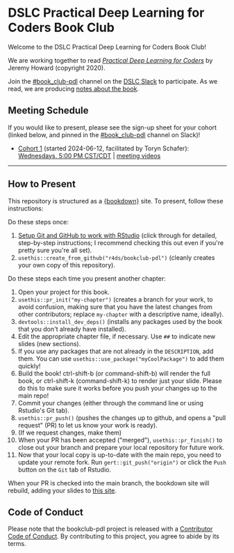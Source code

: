 # DSLC Practical Deep Learning for Coders Book Club

Welcome to the DSLC Practical Deep Learning for Coders Book Club!

We are working together to read [_Practical Deep Learning for Coders_](https://course.fast.ai/) by Jeremy Howard (copyright 2020).

Join the [#book_club-pdl](https://dslcio.slack.com/archives/C05TLA9C9AA) channel on the [DSLC Slack](https://dslc.io/join) to participate.
As we read, we are producing [notes about the book](https://dslc.io/pdl).

## Meeting Schedule

If you would like to present, please see the sign-up sheet for your cohort (linked below, and pinned in the [#book_club-pdl](https://dslcio.slack.com/archives/C05TLA9C9AA) channel on Slack)!

- [Cohort 1](https://docs.google.com/spreadsheets/d/1zz4JWHtdqcBiA70G8GL4sUGDOF4BnOn0kZ-5E9yr6X4/edit?usp=sharing) (started 2024-06-12, facilitated by Toryn Schafer): [Wednesdays, 5:00 PM CST/CDT](https://www.timeanddate.com/worldclock/converter.html?iso=20240612T220000&p1=24&p2=1440) | [meeting videos](https://www.youtube.com/playlist?list=PL3x6DOfs2NGgEOjZduDTTXxDFWmYaLWIk)

<hr>


## How to Present

This repository is structured as a [{bookdown}](https://CRAN.R-project.org/package=bookdown) site.
To present, follow these instructions:

Do these steps once:

1. [Setup Git and GitHub to work with RStudio](https://github.com/r4ds/bookclub-setup) (click through for detailed, step-by-step instructions; I recommend checking this out even if you're pretty sure you're all set).
2. `usethis::create_from_github("r4ds/bookclub-pdl")` (cleanly creates your own copy of this repository).

Do these steps each time you present another chapter:

1. Open your project for this book.
2. `usethis::pr_init("my-chapter")` (creates a branch for your work, to avoid confusion, making sure that you have the latest changes from other contributors; replace `my-chapter` with a descriptive name, ideally).
3. `devtools::install_dev_deps()` (installs any packages used by the book that you don't already have installed).
4. Edit the appropriate chapter file, if necessary. Use `##` to indicate new slides (new sections).
5. If you use any packages that are not already in the `DESCRIPTION`, add them. You can use `usethis::use_package("myCoolPackage")` to add them quickly!
6. Build the book! ctrl-shift-b (or command-shift-b) will render the full book, or ctrl-shift-k (command-shift-k) to render just your slide. Please do this to make sure it works before you push your changes up to the main repo!
7. Commit your changes (either through the command line or using Rstudio's Git tab).
8. `usethis::pr_push()` (pushes the changes up to github, and opens a "pull request" (PR) to let us know your work is ready).
9. (If we request changes, make them)
10. When your PR has been accepted ("merged"), `usethis::pr_finish()` to close out your branch and prepare your local repository for future work.
11. Now that your local copy is up-to-date with the main repo, you need to update your remote fork. Run `gert::git_push("origin")` or click the `Push` button on the `Git` tab of Rstudio.

When your PR is checked into the main branch, the bookdown site will rebuild, adding your slides to [this site](https://dslc.io/pdl).


## Code of Conduct

Please note that the bookclub-pdl project is released with a [Contributor Code of Conduct](https://contributor-covenant.org/version/2/1/CODE_OF_CONDUCT.html). By contributing to this project, you agree to abide by its terms.
